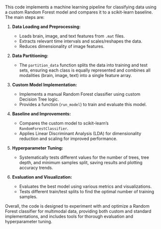 This code implements a machine learning pipeline for classifying data using a custom Random Forest model and compares it to a scikit-learn baseline. The main steps are:

1. **Data Loading and Preprocessing:**  
   - Loads brain, image, and text features from `.mat` files.
   - Extracts relevant time intervals and scales/reshapes the data.
   - Reduces dimensionality of image features.

2. **Data Partitioning:**  
   - The `partition_data` function splits the data into training and test sets, ensuring each class is equally represented and combines all modalities (brain, image, text) into a single feature array.

3. **Custom Model Implementation:**  
   - Implements a manual Random Forest classifier using custom Decision Tree logic.
   - Provides a function (`run_model`) to train and evaluate this model.

4. **Baseline and Improvements:**  
   - Compares the custom model to scikit-learn’s `RandomForestClassifier`.
   - Applies Linear Discriminant Analysis (LDA) for dimensionality reduction and scaling for improved performance.

5. **Hyperparameter Tuning:**  
   - Systematically tests different values for the number of trees, tree depth, and minimum samples split, saving results and plotting accuracy trends.

6. **Evaluation and Visualization:**  
   - Evaluates the best model using various metrics and visualizations.
   - Tests different train/test splits to find the optimal number of training samples.

Overall, the code is designed to experiment with and optimize a Random Forest classifier for multimodal data, providing both custom and standard implementations, and includes tools for thorough evaluation and hyperparameter tuning.
